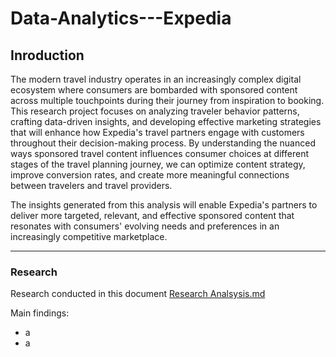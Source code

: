 # Data-Analytics---Expedia

## Inroduction

The modern travel industry operates in an increasingly complex digital ecosystem where consumers are bombarded with sponsored content across multiple touchpoints during their journey from inspiration to booking. This research project focuses on analyzing traveler behavior patterns, crafting data-driven insights, and developing effective marketing strategies that will enhance how Expedia's travel partners engage with customers throughout their decision-making process. By understanding the nuanced ways sponsored travel content influences consumer choices at different stages of the travel planning journey, we can optimize content strategy, improve conversion rates, and create more meaningful connections between travelers and travel providers. 

The insights generated from this analysis will enable Expedia's partners to deliver more targeted, relevant, and effective sponsored content that resonates with consumers' evolving needs and preferences in an increasingly competitive marketplace.

---

### Research

Research conducted in this document [Research Analsysis.md](https://github.com/olidare/Data-Analytics---Expedia/blob/main/Documentation/research_analysis.md)




Main findings: 

- a
- a
